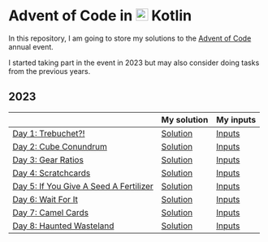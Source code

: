 # Advent of Code in <img src="https://cdn.jsdelivr.net/gh/devicons/devicon/icons/kotlin/kotlin-original.svg" height=24 /> Kotlin

In this repository, I am going to store my solutions to the [Advent of Code](https://adventofcode.com/) annual event.

I started taking part in the event in 2023 but may also consider doing tasks from the previous years.

## 2023
|                                                                               | My solution                            | My inputs                                       |
|-------------------------------------------------------------------------------|----------------------------------------|-------------------------------------------------|
| [Day 1: Trebuchet?!](https://adventofcode.com/2023/day/1)                     | [Solution](/adventofcode2023/Day01.kt) | [Inputs](/resources/adventofcode2023/Day01.txt) |
| [Day 2: Cube Conundrum](https://adventofcode.com/2023/day/2)                  | [Solution](/adventofcode2023/Day02.kt) | [Inputs](/resources/adventofcode2023/Day02.txt) |
| [Day 3: Gear Ratios](https://adventofcode.com/2023/day/3)                     | [Solution](/adventofcode2023/Day03.kt) | [Inputs](/resources/adventofcode2023/Day03.txt) |
| [Day 4: Scratchcards](https://adventofcode.com/2023/day/4)                    | [Solution](/adventofcode2023/Day04.kt) | [Inputs](/resources/adventofcode2023/Day04.txt) |
| [Day 5: If You Give A Seed A Fertilizer](https://adventofcode.com/2023/day/5) | [Solution](/adventofcode2023/Day05.kt) | [Inputs](/resources/adventofcode2023/Day05.txt) |
| [Day 6: Wait For It](https://adventofcode.com/2023/day/6)                     | [Solution](/adventofcode2023/Day06.kt) | [Inputs](/resources/adventofcode2023/Day06.txt) |
| [Day 7: Camel Cards](https://adventofcode.com/2023/day/7)                     | [Solution](/adventofcode2023/Day07.kt) | [Inputs](/resources/adventofcode2023/Day07.txt) |
| [Day 8: Haunted Wasteland](https://adventofcode.com/2023/day/8)               | [Solution](/adventofcode2023/Day08.kt) | [Inputs](/resources/adventofcode2023/Day08.txt) |